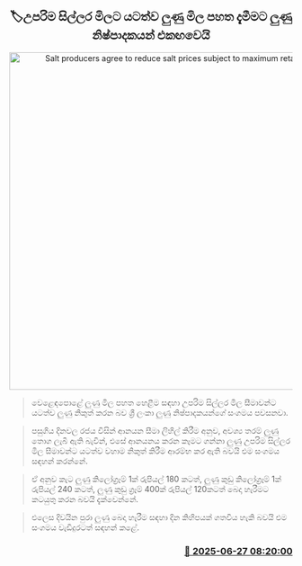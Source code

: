<p align='center'><b><h2 align='center' title='Salt producers agree to reduce salt prices subject to maximum retail price'>🏷උපරිම සිල්ලර මිලට යටත්ව ලුණු මිල පහත දැමීමට ලුණු නිෂ්පාදකයන් එකඟවෙයි</h2></b></p>
<p align='center'><img src='https://helakuru.sgp1.cdn.digitaloceanspaces.com/esana/images/lib/solt-tt.jpg' width='600' alt='Salt producers agree to reduce salt prices subject to maximum retail price'></p>

> වෙළෙඳපොළේ ලුණු මිල පහත හෙළීම සඳහා උපරිම සිල්ලර මිල සීමාවන්ට යටත්ව ලුණු නිකුත් කරන බව ශ්‍රී ලංකා ලුණු නිෂ්පාදකයන්ගේ සංගමය පවසනවා.

> පසුගිය දිනවල රජය විසින් ආනයන සීමා ලිහිල් කිරීම අනුව, අවශ්‍ය තරම් ලුණු තොග ලැබී ඇති බැවින්, එසේ ආනයනය කරන කෑමට ගන්නා ලුණු උපරිම සිල්ලර මිල සීමාවන්ට යටත්ව වහාම නිකුත් කිරීම ආරම්භ කර ඇති බවයි එම සංගමය සඳහන් කරන්නේ.

> ඒ අනුව කැට ලුණු කිලෝග්‍රෑම් 1ක් රුපියල් 180 කටත්, ලුණු කුඩු කිලෝග්‍රෑම් 1ක් රුපියල් 240 කටත්, ලුණු කුඩු ග්‍රෑම් 400ක් රුපියල් 120කටත් බෙදා හැරීමට කටයුතු කරන බවයි දැක්වෙන්නේ.

> එලෙස දිවයින පුරා ලුණු බෙදා හැරීම සඳහා දින කිහිපයක් ගතවිය හැකි බවයි එම ‍සංගමය වැඩිදුරටත් සඳහන් කළේ.



<h3 align='right'><a href='https://www.helakuru.lk/esana/p/111391/'>📅 2025-06-27 08:20:00</a></h3>
